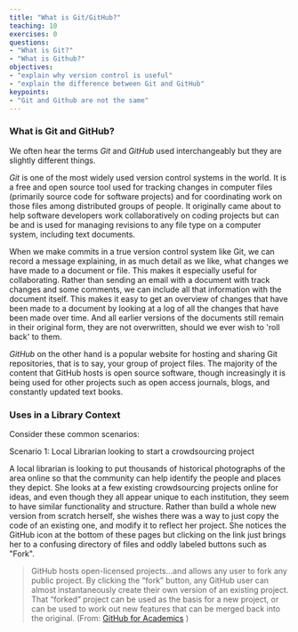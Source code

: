 ```yaml
---
title: "What is Git/GitHub?"
teaching: 10
exercises: 0
questions:
- "What is Git?"
- "What is Github?"
objectives:
- "explain why version control is useful"
- "explain the difference between Git and GitHub"
keypoints:
- "Git and Github are not the same"
---
```

### What is Git and GitHub?

We often hear the terms *Git* and *GitHub* used interchangeably but they are slightly different things.

*Git* is one of the most widely used version control systems in the world. It is a free and open source tool used for tracking changes in computer files (primarily source code for software projects) and for coordinating work on those files among distributed groups of people. It originally came about to help software developers work collaboratively on coding projects but can be and is used for managing revisions to any file type on a computer system, including text documents.

When we make commits in a true version control system like Git, we can record a message explaining, in as much detail as we like, what changes we have made to a document or file. This makes it especially useful for collaborating. Rather than sending an email with a document with track changes and some comments, we can include all that information with the document itself. This makes it easy to get an overview of changes that have been made to a document by looking at a log of all the changes that have been made over time. And all earlier versions of the documents still remain in their original form, they are not overwritten, should we ever wish to 'roll back' to them.

*GitHub* on the other hand is a popular website for hosting and sharing Git repositories, that is to say, your group of project files. The majority of the content that GitHub hosts is open source software, though increasingly it is being used for other projects such as open access journals, blogs, and constantly updated text books. 

### Uses in a Library Context

Consider these common scenarios: 

Scenario 1: Local Librarian looking to start a crowdsourcing project

A local librarian is looking to put thousands of historical photographs of the area online so that the community can help identify the people and places they depict. She looks at a few existing crowdsourcing projects online for ideas, and even though they all appear unique to each institution, they seem to have similar functionality and structure. Rather than build a whole new version from scratch herself, she wishes there was a way to just copy the code of an existing one, and modify it to reflect her project. She notices the GitHub icon at the bottom of these pages but clicking on the link just brings her to a confusing directory of files and oddly labeled buttons such as "Fork".  

>GitHub hosts open-licensed projects...and allows any user to fork any public project. By clicking the “fork” button, any GitHub user can almost instantaneously create their own version of an existing project. That “forked” project can be used as the basis for a new project, or can be used to work out new features that can be merged back into the original. (From: [GitHub for Academics](http://www.digitalpedagogylab.com/hybridped/push-pull-fork-github-for-academics/) )
